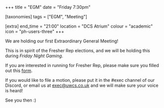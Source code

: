 +++
title = "EGM"
date = "Friday 7:30pm"

[taxonomies]
tags = ["EGM", "Meeting"]

[extra]
end_time = "21:00"
location = "DCS Atrium"
colour = "academic"
icon = "ph-users-three"
+++

We are holding our first Extraordinary General Meeting!

This is in spirit of the Fresher Rep elections, and we will be holding this during *Friday Night Gaming*.

If you are interested in running for Fresher Rep, please make sure you filled out this [form](https://go.uwcs.uk/rep).

If you would like to file a motion, please put it in the #exec channel of our Discord, or email us at exec@uwcs.co.uk and we will make sure your voice is heard!

See you then :)
